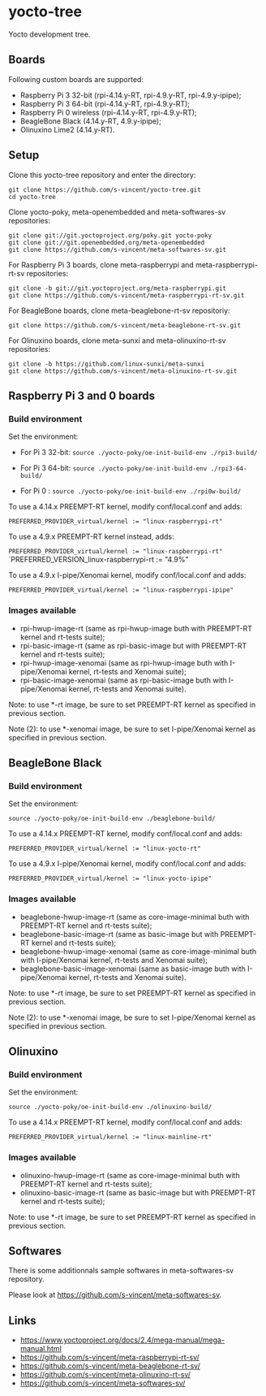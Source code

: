 # yocto-tree

Yocto development tree.

## Boards

Following custom boards are supported:
- Raspberry Pi 3 32-bit (rpi-4.14.y-RT, rpi-4.9.y-RT, rpi-4.9.y-ipipe);
- Raspberry Pi 3 64-bit (rpi-4.14.y-RT, rpi-4.9.y-RT);
- Raspberry Pi 0 wireless (rpi-4.14.y-RT, rpi-4.9.y-RT);
- BeagleBone Black (4.14.y-RT, 4.9.y-ipipe);
- Olinuxino Lime2 (4.14.y-RT).

## Setup

Clone this yocto-tree repository and enter the directory:

```
git clone https://github.com/s-vincent/yocto-tree.git
cd yocto-tree
```

Clone yocto-poky, meta-openembedded and meta-softwares-sv repositories:

```
git clone git://git.yoctoproject.org/poky.git yocto-poky
git clone git://git.openembedded.org/meta-openembedded
git clone https://github.com/s-vincent/meta-softwares-sv.git
```

For Raspberry Pi 3 boards, clone meta-raspberrypi and meta-raspberrypi-rt-sv
repositories:

```
git clone -b git://git.yoctoproject.org/meta-raspberrypi.git
git clone https://github.com/s-vincent/meta-raspberrypi-rt-sv.git
```

For BeagleBone boards, clone meta-beaglebone-rt-sv repositoriy:

```
git clone https://github.com/s-vincent/meta-beaglebone-rt-sv.git
```

For Olinuxino boards, clone meta-sunxi and meta-olinuxino-rt-sv repositories:

```
git clone -b https://github.com/linux-sunxi/meta-sunxi
git clone https://github.com/s-vincent/meta-olinuxino-rt-sv.git
```

## Raspberry Pi 3 and 0 boards

### Build environment

Set the environment:

* For Pi 3 32-bit:
`source ./yocto-poky/oe-init-build-env ./rpi3-build/`

* For Pi 3 64-bit:
`source ./yocto-poky/oe-init-build-env ./rpi3-64-build/`

* For Pi 0 :
`source ./yocto-poky/oe-init-build-env ./rpi0w-build/`

To use a 4.14.x PREEMPT-RT kernel, modify conf/local.conf and adds:

`PREFERRED_PROVIDER_virtual/kernel := "linux-raspberrypi-rt"`

To use a 4.9.x PREEMPT-RT kernel instead, adds:

`PREFERRED_PROVIDER_virtual/kernel := "linux-raspberrypi-rt"`
`PREFERRED_VERSION_linux-raspberrypi-rt := "4.9%"

To use a 4.9.x I-pipe/Xenomai kernel, modify conf/local.conf and adds:

`PREFERRED_PROVIDER_virtual/kernel := "linux-raspberrypi-ipipe"`

### Images available

* rpi-hwup-image-rt (same as rpi-hwup-image buth with PREEMPT-RT
kernel and rt-tests suite);
* rpi-basic-image-rt (same as rpi-basic-image but with PREEMPT-RT kernel and
rt-tests suite);
* rpi-hwup-image-xenomai (same as rpi-hwup-image buth with I-pipe/Xenomai 
kernel, rt-tests and Xenomai suite);
* rpi-basic-image-xenomai (same as rpi-basic-image buth with I-pipe/Xenomai 
kernel, rt-tests and Xenomai suite).

Note: to use *-rt image, be sure to set PREEMPT-RT kernel as specified in 
previous section. 

Note (2): to use *-xenomai image, be sure to set I-pipe/Xenomai kernel as 
specified in  previous section. 

## BeagleBone Black

### Build environment

Set the environment:

`source ./yocto-poky/oe-init-build-env ./beaglebone-build/`

To use a 4.14.x PREEMPT-RT kernel, modify conf/local.conf and adds:

`PREFERRED_PROVIDER_virtual/kernel := "linux-yocto-rt"`

To use a 4.9.x I-pipe/Xenomai kernel, modify conf/local.conf and adds:

`PREFERRED_PROVIDER_virtual/kernel := "linux-yocto-ipipe"`

### Images available

* beaglebone-hwup-image-rt (same as core-image-minimal buth with PREEMPT-RT
kernel and rt-tests suite);
* beaglebone-basic-image-rt (same as basic-image but with PREEMPT-RT kernel and
rt-tests suite);
* beaglebone-hwup-image-xenomai (same as core-image-minimal buth with 
I-pipe/Xenomai kernel, rt-tests and Xenomai suite);
* beaglebone-basic-image-xenomai (same as basic-image buth with I-pipe/Xenomai 
kernel, rt-tests and Xenomai suite).

Note: to use *-rt image, be sure to set PREEMPT-RT kernel as specified in 
previous section. 

Note (2): to use *-xenomai image, be sure to set I-pipe/Xenomai kernel as 
specified in  previous section. 

## Olinuxino

### Build environment

Set the environment:

`source ./yocto-poky/oe-init-build-env ./olinuxino-build/`

To use a 4.14.x PREEMPT-RT kernel, modify conf/local.conf and adds:

`PREFERRED_PROVIDER_virtual/kernel := "linux-mainline-rt"`

### Images available

* olinuxino-hwup-image-rt (same as core-image-minimal buth with PREEMPT-RT
kernel and rt-tests suite);
* olinuxino-basic-image-rt (same as basic-image but with PREEMPT-RT kernel and
rt-tests suite);

Note: to use *-rt image, be sure to set PREEMPT-RT kernel as specified in 
previous section. 

## Softwares

There is some additionnals sample softwares in meta-softwares-sv repository.

Please look at https://github.com/s-vincent/meta-softwares-sv.

## Links

* https://www.yoctoproject.org/docs/2.4/mega-manual/mega-manual.html
* https://github.com/s-vincent/meta-raspberrypi-rt-sv/
* https://github.com/s-vincent/meta-beaglebone-rt-sv/
* https://github.com/s-vincent/meta-olinuxino-rt-sv/
* https://github.com/s-vincent/meta-softwares-sv/

